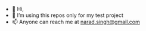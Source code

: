 - 👋 Hi,
- 👀 I’m using this repos only for my test project
- 📫 Anyone can reach me at narad.singh@gmail.com

<!---
Naradsingh/Naradsingh is a ✨ special ✨ repository because its `README.md` (this file) appears on your GitHub profile.
You can click the Preview link to take a look at your changes.
--->
